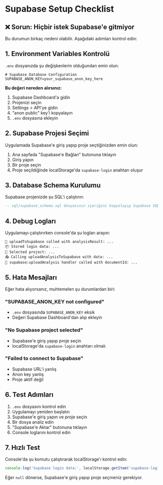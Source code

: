 # Supabase Setup Checklist

## ❌ Sorun: Hiçbir istek Supabase'e gitmiyor

Bu durumun birkaç nedeni olabilir. Aşağıdaki adımları kontrol edin:

## 1. Environment Variables Kontrolü

`.env` dosyanızda şu değişkenlerin olduğundan emin olun:

```env
# Supabase Database Configuration
SUPABASE_ANON_KEY=your_supabase_anon_key_here
```

**Bu değeri nereden alırsınız:**
1. Supabase Dashboard'a gidin
2. Projenizi seçin
3. Settings > API'ye gidin
4. "anon public" key'i kopyalayın
5. `.env` dosyasına ekleyin

## 2. Supabase Projesi Seçimi

Uygulamada Supabase'e giriş yapıp proje seçtiğinizden emin olun:

1. Ana sayfada "Supabase'e Bağlan" butonuna tıklayın
2. Giriş yapın
3. Bir proje seçin
4. Proje seçildiğinde localStorage'da `supabase-login` anahtarı oluşur

## 3. Database Schema Kurulumu

Supabase projenizde şu SQL'i çalıştırın:

```sql
-- sql/supabase_schema.sql dosyasının içeriğini kopyalayıp Supabase SQL Editor'da çalıştırın
```

## 4. Debug Logları

Uygulamayı çalıştırırken console'da şu logları arayın:

```
🚀 uploadToSupabase called with analysisResult: ...
📦 Stored login data: ...
🎯 Selected project: ...
📤 Calling uploadAnalysisToSupabase with data: ...
🚀 supabase:uploadAnalysis handler called with documentId: ...
```

## 5. Hata Mesajları

Eğer hata alıyorsanız, muhtemelen şu durumlardan biri:

### "SUPABASE_ANON_KEY not configured"
- `.env` dosyasında `SUPABASE_ANON_KEY` eksik
- Değeri Supabase Dashboard'dan alıp ekleyin

### "No Supabase project selected"
- Supabase'e giriş yapıp proje seçin
- localStorage'da `supabase-login` anahtarı olmalı

### "Failed to connect to Supabase"
- Supabase URL'i yanlış
- Anon key yanlış
- Proje aktif değil

## 6. Test Adımları

1. `.env` dosyasını kontrol edin
2. Uygulamayı yeniden başlatın
3. Supabase'e giriş yapın ve proje seçin
4. Bir dosya analiz edin
5. "Supabase'e Aktar" butonuna tıklayın
6. Console loglarını kontrol edin

## 7. Hızlı Test

Console'da şu komutu çalıştırarak localStorage'ı kontrol edin:

```javascript
console.log('Supabase login data:', localStorage.getItem('supabase-login'))
```

Eğer `null` dönerse, Supabase'e giriş yapıp proje seçmeniz gerekiyor.
